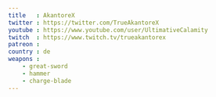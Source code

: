 ```yaml
---
title   : AkantoreX
twitter : https://twitter.com/TrueAkantoreX
youtube : https://www.youtube.com/user/UltimativeCalamity
twitch  : https://www.twitch.tv/trueakantorex
patreon :
country : de
weapons :
    - great-sword
    - hammer
    - charge-blade
---
```

